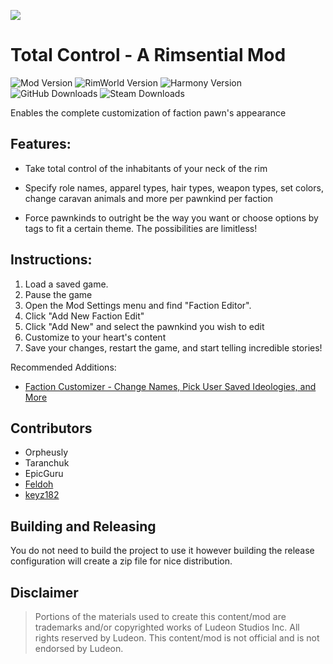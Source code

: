 <p>
  <a href="https://steamcommunity.com/sharedfiles/filedetails/?id=2649548096" alt="Steam Workshop Link">
  <img src="https://img.shields.io/static/v1?label=Steam&message=Workshop&color=blue&logo=steam&link=https://steamcommunity.com/sharedfiles/filedetails/?id=2649548096"/>
  </a>
</p>

# Total Control - A Rimsential Mod

![Mod Version](https://img.shields.io/badge/Mod_Version-1.0.1-blue.svg)
![RimWorld Version](https://img.shields.io/badge/Built_for_RimWorld-1.5-blue.svg)
![Harmony Version](https://img.shields.io/badge/Powered_by_Harmony-2.2.2-blue.svg)
![GitHub Downloads](https://img.shields.io/github/downloads/feldoh/TotalControl/total?colorB=blue&label=GitHub+Downloads)
![Steam Downloads](https://img.shields.io/steam/downloads/2649548096?colorB=blue&label=Steam+Downloads)

Enables the complete customization of faction pawn's appearance

## Features:

* Take total control of the inhabitants of your neck of the rim

* Specify role names, apparel types, hair types, weapon types, set colors, change caravan animals and more per pawnkind per faction

* Force pawnkinds to outright be the way you want or choose options by tags to fit a certain theme. The possibilities are limitless!


## Instructions:

1. Load a saved game.
2. Pause the game
3. Open the Mod Settings menu and find "Faction Editor".
4. Click "Add New Faction Edit"
5. Click "Add New" and select the pawnkind you wish to edit
6. Customize to your heart's content
7. Save your changes, restart the game, and start telling incredible stories!

Recommended Additions:

* [Faction Customizer - Change Names, Pick User Saved Ideologies, and More](https://steamcommunity.com/sharedfiles/filedetails/?id=2637999346)

## Contributors
* Orpheusly
* Taranchuk
* EpicGuru
* [Feldoh](https://github.com/feldoh)
* [keyz182](https://github.com/keyz182)

## Building and Releasing
You do not need to build the project to use it however building the release configuration will create a zip file for nice distribution.

## Disclaimer
>Portions of the materials used to create this content/mod are trademarks and/or copyrighted works of Ludeon Studios Inc. All rights reserved by Ludeon. This content/mod is not official and is not endorsed by Ludeon.

